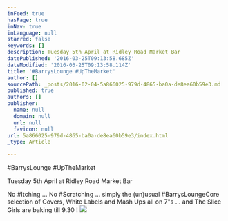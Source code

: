 ```yaml
---
inFeed: true
hasPage: true
inNav: true
inLanguage: null
starred: false
keywords: []
description: Tuesday 5th April at Ridley Road Market Bar
datePublished: '2016-03-25T09:13:58.685Z'
dateModified: '2016-03-25T09:13:58.114Z'
title: '#BarrysLounge #UpTheMarket'
author: []
sourcePath: _posts/2016-02-04-5a866025-979d-4865-ba0a-de8ea60b59e3.md
published: true
authors: []
publisher:
  name: null
  domain: null
  url: null
  favicon: null
url: 5a866025-979d-4865-ba0a-de8ea60b59e3/index.html
_type: Article

---
```

\#BarrysLounge \#UpTheMarket

Tuesday 5th April at Ridley Road Market Bar

No \#Itching ... No \#Scratching ... simply the (un)usual \#BarrysLoungeCore selection of Covers, White Labels and Mash Ups all on 7"s ... and The Slice Girls are baking till 9.30 !
![](https://the-grid-user-content.s3-us-west-2.amazonaws.com/25160f8e-6b8f-45d8-831f-396eeb45cdd6.jpg)